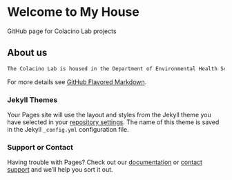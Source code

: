 # Welcome to My House

GitHub page for Colacino Lab projects

## About us
```markdown
The Colacino Lab is housed in the Department of Environmental Health Sciences at the University of Michigan School of Public Health in Ann Arbor, Michigan. We are also affiliated with the Department of Nutritional Sciences, the University of Michigan Rogel Cancer Center, the Michigan Center for Single-Cell Genomic Data Analysis, the Michigan Lifestage Environmental Exposures and Disease NIEHS P30 Core Center, the Center of Computational Medicine and Bioinformatics, and the Program in Biomedical Sciences (PIBS).
```

For more details see [GitHub Flavored Markdown](https://guides.github.com/features/mastering-markdown/).

### Jekyll Themes

Your Pages site will use the layout and styles from the Jekyll theme you have selected in your [repository settings](https://github.com/lamiddleton/Colacino-Lab-Github/settings). The name of this theme is saved in the Jekyll `_config.yml` configuration file.

### Support or Contact

Having trouble with Pages? Check out our [documentation](https://help.github.com/categories/github-pages-basics/) or [contact support](https://github.com/contact) and we’ll help you sort it out.

